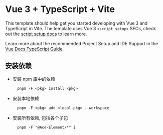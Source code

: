 # Vue 3 + TypeScript + Vite

This template should help get you started developing with Vue 3 and TypeScript in Vite. The template uses Vue 3 `<script setup>` SFCs, check out the [script setup docs](https://v3.vuejs.org/api/sfc-script-setup.html#sfc-script-setup) to learn more.

Learn more about the recommended Project Setup and IDE Support in the [Vue Docs TypeScript Guide](https://vuejs.org/guide/typescript/overview.html#project-setup).

## 安装依赖

- 安装 npm 库中的依赖

  ```
    pnpm -F <pkg> install <pkg>
  ```

- 安装本地依赖

  ```
    pnpm -F <pkg> add <local-pkg> --workspace
  ```

- 安装所有依赖, 包括各个子包
  ```
    pnpm -F "@Ace-Element/*" i
  ```

